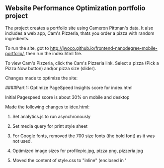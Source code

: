 ## Website Performance Optimization portfolio project

The project creates a portfolio site using Cameron Pittman's data. It also includes a web app,
Cam's Pizzeria, thats you order a pizza with random ingredients.

To run the site, got to http://jwoco.github.io/frontend-nanodegree-mobile-portfolio/, then run the index.html file.

To view Cam's Pizzeria, click the Cam's Pizzeria link. Select a pizza (Pick a Pizza Now button) and/or pizza size (slider).



Changes made to optimize the site:


####Part 1: Optimize PageSpeed Insights score for index.html

Initial Pagespeed score is about 30% on mobile and desktop

Made the following changes to idex.html:

1. Set analytics.js to run asynchronously

2. Set media query for print style sheet

3. For Google fonts, removed the 700 size fonts (the bold font) as it was not used.

4. Optimized image sizes for profilepic.jpg, pizza.png, pizzeria.jpg

5. Moved the content of style.css to "inline" (enclosed in '<script>' tags withing the index.html file) to speed loading of the initial page.

Follow-up checks on the Pagespeed score indicate the largest gain from 4) Optimized images and 5) inlining the styles.css.

Final Pagespeed scores: 94 % Mobile; 93 % Desktop (both using Chrome Canary)




####Part 2: Optimize frame rate for views/pizza.html

I made the following changes to views/js/main.js:

1. In the function (document.addEventListener('DOMContentLoaded', function() ) that generates the sliding pizza, I changed the   maximum value of i in the for loop from 200 to 20, as that seemed a sufficient numeber of sliding pizzas to be displayed on any one frame. This reduced the load time by making the function more efficient.

2. In function updatePositions():
  Changed querySelectorAll to getElementsByClassName as it is more efficient (has fewer elements to search).

3. In function changePizzaSizes(size):

    - Moved the getElements (pizzaContainers) into a variable outside of the loop so it does both need to be processed for each element re-size.

    - Changed querySelectorAll to getElementsByClassName as it is more efficient (has fewer elements to search).

    - These two changes take the re-size time from about 100ms to less than .50 ms, as shown in the JS console in Chrome.

 After changes, I measure the following (in Chrome Canary):

  - Average time to generate last 10 frames: from .0234 to .033
  - Time to resize pizzas: .224


